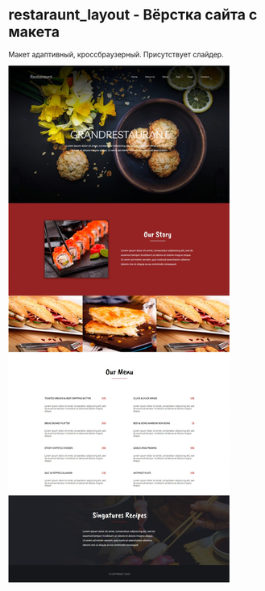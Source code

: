 # restaraunt_layout - Вёpстка сайта с макета

Макет адаптивный, кроссбраузерный.
Присутствует слайдер.

![alt text](/img/full.jpeg)
